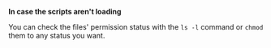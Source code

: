 __In case the scripts aren't loading__

You can check the files' permission status with the ```ls -l``` command or ```chmod``` them to any status you want.
